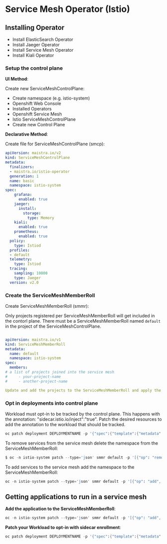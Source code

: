 # Service Mesh Operator (Istio)

## Installing Operator

* Install ElasticSearch Operator
* Install Jaeger Operator
* Install Service Mesh Operator
* Install Kiali Operator


### Setup the control plane

**UI Method**: 

Create new ServiceMeshControlPlane:

* Create namespace (e.g. istio-system)
* Openshift Web Console
* Installed Operators
* Openshift Service Mesh
* Istio ServiceMeshControlPlane
* Create new Control Plane


**Declarative Method**:

Create file for ServiceMeshControlPlane (smcp):

```yaml
apiVersion: maistra.io/v2
kind: ServiceMeshControlPlane
metadata:
  finalizers:
  - maistra.io/istio-operator
  generation: 1
  name: basic
  namespace: istio-system
spec:
    grafana:
      enabled: true
    jaeger:
      install:
        storage:
          type: Memory
    kiali:
      enabled: true
    prometheus:
      enabled: true
  policy:
    type: Istiod
  profiles:
  - default
  telemetry:
    type: Istiod
  tracing:
    sampling: 10000
    type: Jaeger
  version: v2.0
```


### Create the ServiceMeshMemberRoll

Create ServiceMeshMemberRoll (smmr):

Only projects registered per ServiceMeshMemberRoll will get included in the contorl plane. There must be a ServiceMeshMemberRoll named `default` in the project of the ServiceMeshControlPlane.

```yaml

apiVersion: maistra.io/v1
kind: ServiceMeshMemberRoll
metadata:
  name: default
  namespace: istio-system
spec:
  members:
# a list of projects joined into the service mesh
#     - your-project-name
#     - another-project-name

Update and add the projects to the ServiceMeshMemberRoll and apply the resource.
```


### Opt in deployments into control plane

Workload must opt-in to be tracked by the control plane. This happens with the annotation: "sidecar.istio.io/inject":"true". Patch the desired resources to add the annotation to the workload that should be tracked.

```s
oc patch deployment DEPLOYMENTNAME -p '{"spec":{"template":{"metadata":{"annotations":{"sidecar.istio.io/inject":"true"}}}}}' --type=merge
```

To remove services from the service mesh delete the namespace from the ServiceMeshMemberRoll:

```s
$ oc -n istio-system patch --type='json' smmr default -p '[{"op": "remove", "path": "/spec/members", "value":["'"NAMESPACE_TO_REMOVE"'"]}]'
```

To add services to the service mesh add the namespace to the ServiceMeshMemberRoll:

```s
oc -n istio-system patch --type='json' smmr default -p '[{"op": "add", "path": "/spec/members", "value":["'"NAMESPACE_TO_ADD"'"]}]'
```


## Getting applications to run in a service mesh

**Add the application to the ServiceMeshMemberRoll**:

```s
oc -n istio-system patch --type='json' smmr default -p '[{"op": "add", "path": "/spec/members", "value":["'"NAMESPACE_TO_ADD"'"]}]'
```


**Patch your Workload to opt-in with sidecar enrollment**:

```s
oc patch deployment DEPLOYMENTNAME -p '{"spec":{"template":{"metadata":{"annotations":{"sidecar.istio.io/inject":"true"}}}}}' --type=merge
```



